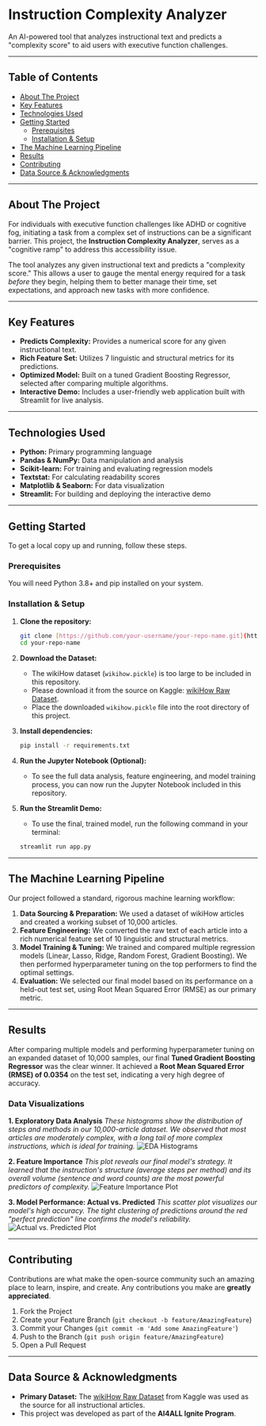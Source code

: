 # Instruction Complexity Analyzer

An AI-powered tool that analyzes instructional text and predicts a "complexity score" to aid users with executive function challenges.

---

## Table of Contents

* [About The Project](#about-the-project)
* [Key Features](#key-features)
* [Technologies Used](#technologies-used)
* [Getting Started](#getting-started)
  * [Prerequisites](#prerequisites)
  * [Installation & Setup](#installation--setup)
* [The Machine Learning Pipeline](#the-machine-learning-pipeline)
* [Results](#results)
* [Contributing](#contributing)
* [Data Source & Acknowledgments](#data-source--acknowledgments)

---

## About The Project

For individuals with executive function challenges like ADHD or cognitive fog, initiating a task from a complex set of instructions can be a significant barrier. This project, the **Instruction Complexity Analyzer**, serves as a "cognitive ramp" to address this accessibility issue.

The tool analyzes any given instructional text and predicts a "complexity score." This allows a user to gauge the mental energy required for a task *before* they begin, helping them to better manage their time, set expectations, and approach new tasks with more confidence.

---

## Key Features

* **Predicts Complexity:** Provides a numerical score for any given instructional text.
* **Rich Feature Set:** Utilizes 7 linguistic and structural metrics for its predictions.
* **Optimized Model:** Built on a tuned Gradient Boosting Regressor, selected after comparing multiple algorithms.
* **Interactive Demo:** Includes a user-friendly web application built with Streamlit for live analysis.

---

## Technologies Used

* **Python:** Primary programming language
* **Pandas & NumPy:** Data manipulation and analysis
* **Scikit-learn:** For training and evaluating regression models
* **Textstat:** For calculating readability scores
* **Matplotlib & Seaborn:** For data visualization
* **Streamlit:** For building and deploying the interactive demo

---

## Getting Started

To get a local copy up and running, follow these steps.

### Prerequisites

You will need Python 3.8+ and pip installed on your system.

### Installation & Setup

1.  **Clone the repository:**
    ```bash
    git clone [https://github.com/your-username/your-repo-name.git](https://github.com/your-username/your-repo-name.git)
    cd your-repo-name
    ```

2.  **Download the Dataset:**
    * The wikiHow dataset (`wikihow.pickle`) is too large to be included in this repository.
    * Please download it from the source on Kaggle: [wikiHow Raw Dataset](https://www.kaggle.com/datasets/aniketsharma00411/wikihow-raw-data/data).
    * Place the downloaded `wikihow.pickle` file into the root directory of this project.

3.  **Install dependencies:**
    ```bash
    pip install -r requirements.txt
    ```

4.  **Run the Jupyter Notebook (Optional):**
    * To see the full data analysis, feature engineering, and model training process, you can now run the Jupyter Notebook included in this repository.

5.  **Run the Streamlit Demo:**
    * To use the final, trained model, run the following command in your terminal:
    ```bash
    streamlit run app.py
    ```

---

## The Machine Learning Pipeline

Our project followed a standard, rigorous machine learning workflow:

1.  **Data Sourcing & Preparation:** We used a dataset of wikiHow articles and created a working subset of 10,000 articles.
2.  **Feature Engineering:** We converted the raw text of each article into a rich numerical feature set of 10 linguistic and structural metrics.
3.  **Model Training & Tuning:** We trained and compared multiple regression models (Linear, Lasso, Ridge, Random Forest, Gradient Boosting). We then performed hyperparameter tuning on the top performers to find the optimal settings.
4.  **Evaluation:** We selected our final model based on its performance on a held-out test set, using Root Mean Squared Error (RMSE) as our primary metric.

---

## Results

After comparing multiple models and performing hyperparameter tuning on an expanded dataset of 10,000 samples, our final **Tuned Gradient Boosting Regressor** was the clear winner. It achieved a **Root Mean Squared Error (RMSE) of 0.0354** on the test set, indicating a very high degree of accuracy.

### Data Visualizations

**1. Exploratory Data Analysis**
*These histograms show the distribution of steps and methods in our 10,000-article dataset. We observed that most articles are moderately complex, with a long tail of more complex instructions, which is ideal for training.*
![EDA Histograms](images/exploratory_data_analysis.png)

**2. Feature Importance**
*This plot reveals our final model's strategy. It learned that the instruction's structure (average steps per method) and its overall volume (sentence and word counts) are the most powerful predictors of complexity.*
![Feature Importance Plot](images/GB_feature_importance_plot.png)

**3. Model Performance: Actual vs. Predicted**
*This scatter plot visualizes our model's high accuracy. The tight clustering of predictions around the red "perfect prediction" line confirms the model's reliability.*
![Actual vs. Predicted Plot](images/GB_actual_vs_predicted_complexity_scores.png)

---

## Contributing

Contributions are what make the open-source community such an amazing place to learn, inspire, and create. Any contributions you make are **greatly appreciated**.

1.  Fork the Project
2.  Create your Feature Branch (`git checkout -b feature/AmazingFeature`)
3.  Commit your Changes (`git commit -m 'Add some AmazingFeature'`)
4.  Push to the Branch (`git push origin feature/AmazingFeature`)
5.  Open a Pull Request

---

## Data Source & Acknowledgments

* **Primary Dataset:** The [wikiHow Raw Dataset](https://www.kaggle.com/datasets/aniketsharma00411/wikihow-raw-data/data) from Kaggle was used as the source for all instructional articles.
* This project was developed as part of the **AI4ALL Ignite Program**.
